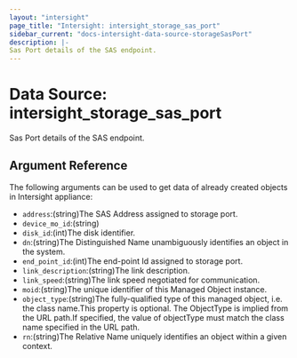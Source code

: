 ```yaml
---
layout: "intersight"
page_title: "Intersight: intersight_storage_sas_port"
sidebar_current: "docs-intersight-data-source-storageSasPort"
description: |-
Sas Port details of the SAS endpoint.
---
```


# Data Source: intersight_storage_sas_port
Sas Port details of the SAS endpoint.
## Argument Reference
The following arguments can be used to get data of already created objects in Intersight appliance:
* `address`:(string)The SAS Address assigned to storage port.
* `device_mo_id`:(string)
* `disk_id`:(int)The disk identifier.
* `dn`:(string)The Distinguished Name unambiguously identifies an object in the system.
* `end_point_id`:(int)The end-point Id assigned to storage port.
* `link_description`:(string)The link description.
* `link_speed`:(string)The link speed negotiated for communication.
* `moid`:(string)The unique identifier of this Managed Object instance.
* `object_type`:(string)The fully-qualified type of this managed object, i.e. the class name.This property is optional. The ObjectType is implied from the URL path.If specified, the value of objectType must match the class name specified in the URL path.
* `rn`:(string)The Relative Name uniquely identifies an object within a given context.
